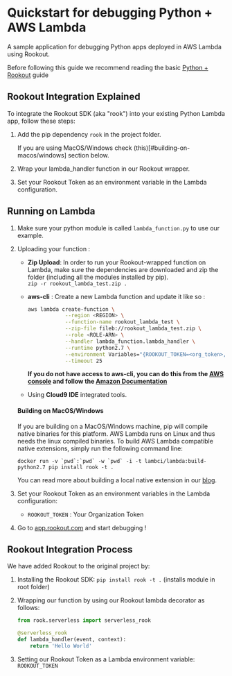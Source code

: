 # Quickstart for debugging Python + AWS Lambda

A sample application for debugging Python apps deployed in AWS Lambda using Rookout.

Before following this guide we recommend reading the basic [Python + Rookout] guide

## Rookout Integration Explained

To integrate the Rookout SDK (aka "rook") into your existing Python Lambda app, follow these steps:

1. Add the pip dependency `rook` in the project folder.

   If you are using MacOS/Windows check (this)[#building-on-macos/windows] section below.

1. Wrap your lambda_handler function in our Rookout wrapper.

1. Set your Rookout Token as an environment variable in the Lambda configuration.

## Running on Lambda
1. Make sure your python module is called `lambda_function.py` to use our example.

1. Uploading your function : 
    - **Zip Upload**: In order to run your Rookout-wrapped function on Lambda, make sure the dependencies are downloaded and zip
    the folder (including all the modules installed by pip).  
    `zip -r rookout_lambda_test.zip .`

    - **aws-cli** : Create a new Lambda function and update it like so :
        ```bash
        aws lambda create-function \
                    --region <REGION> \
                    --function-name rookout_lambda_test \
                    --zip-file fileb://rookout_lambda_test.zip \
                    --role <ROLE-ARN> \
                    --handler lambda_function.lambda_handler \
                    --runtime python2.7 \
                    --environment Variables="{ROOKOUT_TOKEN=<org_token>,ROOKOUT_ROOK_TAGS=lambda}" \
                    --timeout 25
      ```
        **If you do not have access to aws-cli, you can do this from the [AWS console](https://console.aws.amazon.com/lambda/home/functions) and follow the [Amazon Documentation](https://docs.aws.amazon.com/lambda/latest/dg/get-started-create-function.html)**

    - Using **Cloud9 IDE** integrated tools.

    #### Building on MacOS/Windows
    If you are building on a MacOS/Windows machine, pip will compile native binaries for this platform. AWS Lambda runs on Linux and thus needs the linux compiled binaries. To build AWS Lambda compatible native extensions, simply run the following command line:
    ```
    docker run -v `pwd`:`pwd` -w `pwd` -i -t lambci/lambda:build-python2.7 pip install rook -t .
    ```
    
    You can read more about building a local native extension in our [blog](https://www.rookout.com/3_min_hack_for_building_local_native_extensions/).

1. Set your Rookout Token as an environment variables in the Lambda configuration:
    - `ROOKOUT_TOKEN` : Your Organization Token

1. Go to [app.rookout.com](https://app.rookout.com) and start debugging !

## Rookout Integration Process

We have added Rookout to the original project by:
1. Installing the Rookout SDK: `pip install rook -t .` (installs module in root folder)

1. Wrapping our function by using our Rookout lambda decorator as follows:
    ```python
    from rook.serverless import serverless_rook

    @serverless_rook
    def lambda_handler(event, context):
        return 'Hello World'
    ```
    
1. Setting our Rookout Token as a Lambda environment variable: `ROOKOUT_TOKEN`
    

[Python + Rookout]: https://docs.rookout.com/docs/sdk-setup.html
